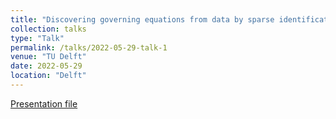 ```yaml
---
title: "Discovering governing equations from data by sparse identification of nonlinear dynamical systems"
collection: talks
type: "Talk"
permalink: /talks/2022-05-29-talk-1
venue: "TU Delft"
date: 2022-05-29
location: "Delft"
---
```

[Presentation file](https://mahdinaderi.com/files/2022_06_29.pdf)
